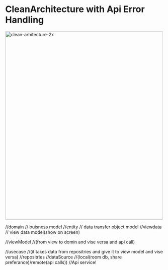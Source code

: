 # CleanArchitecture with Api Error Handling


<img width="500" height="600" alt="clean-arhitecture-2x" src="https://user-images.githubusercontent.com/48889698/177992047-6cf52399-fb27-45a1-8b2a-5deb7fa95577.png">



//domain       // buisness model
//entity       // data transfer object model
//viewdata     // view data model(show on screen)

//viewModel    //(from view to domin and vise versa and api call)

//usecase      //(it takes data from repositries and give it to view model and vise versa)
//repositries
//dataSource   //(local(room db, share preferance)/remote(api calls))
//Api service!
